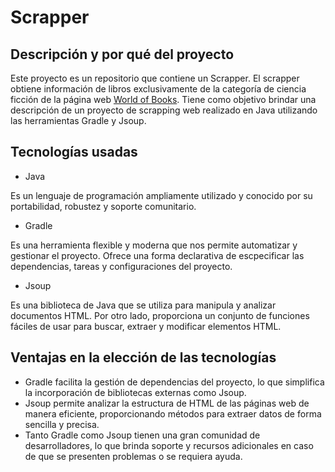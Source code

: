 # Scrapper

## Descripción y por qué del proyecto

Este proyecto es un repositorio que contiene un Scrapper. El scrapper obtiene información de libros exclusivamente de la categoría de ciencia ficción de la página web [World of Books](https://www.wob.com/en-gb/category/fiction-books). Tiene como objetivo brindar una descripción de un proyecto de scrapping web realizado en Java utilizando las herramientas Gradle y Jsoup.

## Tecnologías usadas

- Java

Es un lenguaje de programación ampliamente utilizado y conocido por su portabilidad, robustez y soporte comunitario. 

- Gradle 

Es una herramienta flexible y moderna que nos permite automatizar y gestionar el proyecto. Ofrece una forma declarativa de escpecificar las dependencias, tareas y configuraciones del proyecto.

- Jsoup

Es una biblioteca de Java que se utiliza para manipula y analizar documentos HTML. Por otro lado, proporciona un conjunto de funciones fáciles de usar para buscar, extraer y modificar elementos HTML.

## Ventajas en la elección de las tecnologías

- Gradle facilita la gestión de dependencias del proyecto, lo que simplifica la incorporación de bibliotecas externas como Jsoup.
- Jsoup permite analizar la estructura de HTML de las páginas web de manera eficiente, proporcionando métodos para extraer datos de forma sencilla y precisa. 
- Tanto Gradle como Jsoup tienen una gran comunidad de desarrolladores, lo que brinda soporte y recursos adicionales en caso de que se presenten problemas o se requiera ayuda.
